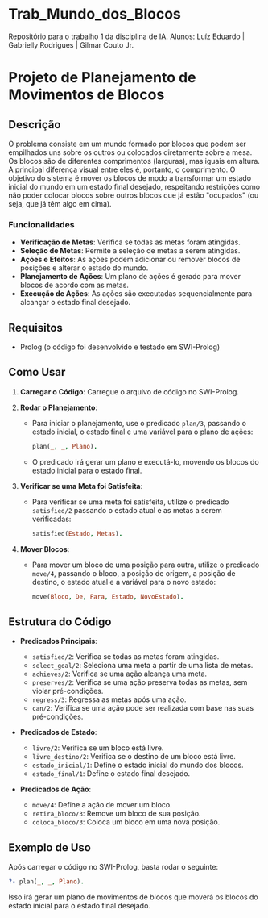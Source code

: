 # Trab_Mundo_dos_Blocos
Repositório para o trabalho 1 da disciplina de IA. Alunos: Luíz Eduardo | Gabrielly Rodrigues | Gilmar Couto Jr.

# Projeto de Planejamento de Movimentos de Blocos

## Descrição

O problema consiste em um mundo formado por blocos que podem ser empilhados uns sobre os outros ou colocados diretamente sobre a mesa. Os blocos são de diferentes comprimentos (larguras), mas iguais em altura. A principal diferença visual entre eles é, portanto, o comprimento. O objetivo do sistema é mover os blocos de modo a transformar um estado inicial do mundo em um estado final desejado, respeitando restrições como não poder colocar blocos sobre outros blocos que já estão "ocupados" (ou seja, que já têm algo em cima).

### Funcionalidades

* **Verificação de Metas**: Verifica se todas as metas foram atingidas.
* **Seleção de Metas**: Permite a seleção de metas a serem atingidas.
* **Ações e Efeitos**: As ações podem adicionar ou remover blocos de posições e alterar o estado do mundo.
* **Planejamento de Ações**: Um plano de ações é gerado para mover blocos de acordo com as metas.
* **Execução de Ações**: As ações são executadas sequencialmente para alcançar o estado final desejado.

## Requisitos

* Prolog (o código foi desenvolvido e testado em SWI-Prolog)

## Como Usar

1. **Carregar o Código**: Carregue o arquivo de código no SWI-Prolog.

2. **Rodar o Planejamento**:

   * Para iniciar o planejamento, use o predicado `plan/3`, passando o estado inicial, o estado final e uma variável para o plano de ações:

     ```prolog
     plan(_, _, Plano).
     ```
   * O predicado irá gerar um plano e executá-lo, movendo os blocos do estado inicial para o estado final.

3. **Verificar se uma Meta foi Satisfeita**:

   * Para verificar se uma meta foi satisfeita, utilize o predicado `satisfied/2` passando o estado atual e as metas a serem verificadas:

     ```prolog
     satisfied(Estado, Metas).
     ```

4. **Mover Blocos**:

   * Para mover um bloco de uma posição para outra, utilize o predicado `move/4`, passando o bloco, a posição de origem, a posição de destino, o estado atual e a variável para o novo estado:

     ```prolog
     move(Bloco, De, Para, Estado, NovoEstado).
     ```

## Estrutura do Código

* **Predicados Principais**:

  * `satisfied/2`: Verifica se todas as metas foram atingidas.
  * `select_goal/2`: Seleciona uma meta a partir de uma lista de metas.
  * `achieves/2`: Verifica se uma ação alcança uma meta.
  * `preserves/2`: Verifica se uma ação preserva todas as metas, sem violar pré-condições.
  * `regress/3`: Regressa as metas após uma ação.
  * `can/2`: Verifica se uma ação pode ser realizada com base nas suas pré-condições.

* **Predicados de Estado**:

  * `livre/2`: Verifica se um bloco está livre.
  * `livre_destino/2`: Verifica se o destino de um bloco está livre.
  * `estado_inicial/1`: Define o estado inicial do mundo dos blocos.
  * `estado_final/1`: Define o estado final desejado.

* **Predicados de Ação**:

  * `move/4`: Define a ação de mover um bloco.
  * `retira_bloco/3`: Remove um bloco de sua posição.
  * `coloca_bloco/3`: Coloca um bloco em uma nova posição.

## Exemplo de Uso

Após carregar o código no SWI-Prolog, basta rodar o seguinte:

```prolog
?- plan(_, _, Plano).
```

Isso irá gerar um plano de movimentos de blocos que moverá os blocos do estado inicial para o estado final desejado.
